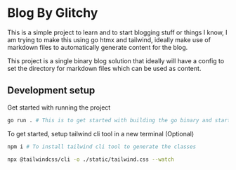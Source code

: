 # Blog By Glitchy

This is a simple project to learn and to start blogging stuff or things I know, I am trying to make this using go htmx and tailwind, ideally make use of markdown files to automatically generate content for the blog.

This project is a single binary blog solution that ideally will have a config to set the directory for markdown files which can be used as content.

## Development setup

Get started with running the project

```bash
go run . # This is to get started with building the go binary and start
```

To get started, setup tailwind cli tool in a new terminal (Optional)

```bash
npm i # To install tailwind cli tool to generate the classes

npx @tailwindcss/cli -o ./static/tailwind.css --watch
```
